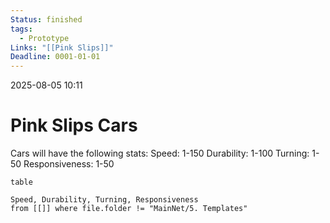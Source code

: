 ```yaml
---
Status: finished
tags:
  - Prototype
Links: "[[Pink Slips]]"
Deadline: 0001-01-01
---
```

2025-08-05 10:11
# Pink Slips Cars
Cars will have the following stats:
Speed: 1-150
Durability: 1-100
Turning: 1-50
Responsiveness: 1-50
```dataview
table

Speed, Durability, Turning, Responsiveness
from [[]] where file.folder != "MainNet/5. Templates"
```





